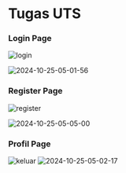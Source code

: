 # Tugas UTS
### Login Page
![login](https://github.com/user-attachments/assets/e18c9cac-bfc8-48f3-9007-4fe079826636)
>
> 
![2024-10-25-05-01-56](https://github.com/user-attachments/assets/65485b0a-39fa-4fc2-b8fb-e5815b5eaf6d)

### Register Page
![register](https://github.com/user-attachments/assets/c0b3f9af-5893-484f-af9b-e454d8ce2ec4)
>
> 
![2024-10-25-05-05-00](https://github.com/user-attachments/assets/cadee066-2a4e-4153-8dcd-a525e8809889)


### Profil Page
![keluar](https://github.com/user-attachments/assets/bb60197a-d308-4fa9-8227-a0f7097b5a2d)
![2024-10-25-05-02-17](https://github.com/user-attachments/assets/bc8abc3e-f9d5-46a8-9ccb-72c9dfdbdeca)



